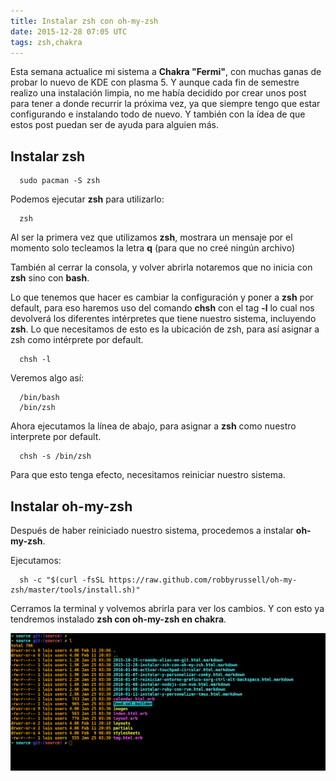 ```yaml
---
title: Instalar zsh con oh-my-zsh
date: 2015-12-28 07:05 UTC
tags: zsh,chakra
---
```


Esta semana actualice mi sistema a **Chakra "Fermi"**, con muchas ganas de probar lo nuevo de KDE con plasma 5. Y aunque cada fin de semestre realizo una instalación limpia, no me había decidido por crear unos post para tener a donde recurrir la próxima vez, ya que siempre tengo que estar configurando e instalando todo de nuevo. Y también con la ídea de que estos post puedan ser de ayuda para alguien más.

## Instalar zsh

```
  sudo pacman -S zsh
```

Podemos ejecutar **zsh** para utilizarlo: 

```
  zsh
```
Al ser la primera vez que utilizamos **zsh**, mostrara un mensaje por el momento solo tecleamos la letra **q** (para que no creé ningún archivo)

También al cerrar la consola, y volver abrirla notaremos que no inicia con **zsh** sino con **bash**.


Lo que tenemos que hacer es cambiar la configuración y poner a **zsh** por default, para eso haremos uso del comando **chsh** con el tag **-l** lo cual nos devolverá los diferentes intérpretes que tiene nuestro sistema, incluyendo **zsh**. Lo que necesitamos de esto es la ubicación de zsh, para así asignar a zsh como intérprete por default.


 
```
  chsh -l
```
Veremos algo así:  

```
  /bin/bash  
  /bin/zsh
```
Ahora ejecutamos la línea de abajo, para asignar a **zsh** como nuestro interprete por default. 

```
  chsh -s /bin/zsh
```

Para que esto tenga efecto, necesitamos reiniciar nuestro sistema.


## Instalar oh-my-zsh

Después de haber reiniciado nuestro sistema, procedemos a instalar **oh-my-zsh**.

Ejecutamos:  


```
  sh -c "$(curl -fsSL https://raw.github.com/robbyrussell/oh-my-zsh/master/tools/install.sh)"
```

Cerramos la terminal y volvemos abrirla para ver los cambios. Y con esto ya tendremos instalado **zsh con oh-my-zsh en chakra**.

[![Alt text](./images/zsh/zsh.png)](./images/zsh/zsh.png)

